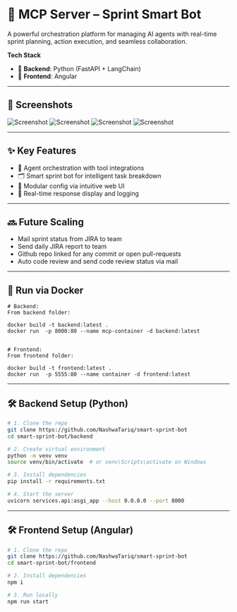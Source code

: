 # 🚀 MCP Server – Sprint Smart Bot

A powerful orchestration platform for managing AI agents with real-time sprint planning, action execution, and seamless collaboration.

**Tech Stack**  
- 🧠 **Backend**: Python (FastAPI + LangChain)  
- 🎨 **Frontend**: Angular

---

## 📸 Screenshots

![Screenshot](https://drive.google.com/uc?export=view&id=1OTai-5KGNntX0LEDizXVtVgnTrcqdGxc)
![Screenshot](https://drive.google.com/uc?export=view&id=1UD_GruT5pfYvXX6KxnTrKWPcIAHrcAjz)
![Screenshot](https://drive.google.com/uc?export=view&id=14Seym4wJ9SUDbHMR6qtNlGqY2g7xMQC_)
![Screenshot](https://drive.google.com/uc?export=view&id=1OGlrgBPdDF3t__wIlUyOeWiOlDpN-zW1)

---

## ✨ Key Features

- 🤖 Agent orchestration with tool integrations  
- 🗂️ Smart sprint bot for intelligent task breakdown  
- 🧩 Modular config via intuitive web UI  
- 💬 Real-time response display and logging


---

## 🔜 Future Scaling

- Mail sprint status from JIRA to team
- Send daily JIRA report to team
- Github repo linked for any commit or open pull-requests
- Auto code review and send code review status via mail

---

## 🐋 Run via Docker

```
# Backend:
From backend folder:

docker build -t backend:latest .
docker run  -p 8000:80 --name mcp-container -d backend:latest 


# Frontend:
From frontend folder:

docker build -t frontend:latest .
docker run  -p 5555:80 --name container -d frontend:latest 

```

---

## 🛠️ Backend Setup (Python)

```bash
# 1. Clone the repo
git clone https://github.com/NashwaTariq/smart-sprint-bot
cd smart-sprint-bot/backend

# 2. Create virtual environment
python -m venv venv
source venv/bin/activate  # or venv\Scripts\activate on Windows

# 3. Install dependencies
pip install -r requirements.txt

# 4. Start the server
uvicorn services.api:asgi_app --host 0.0.0.0 --port 8000
```


---

## 🛠️ Frontend Setup (Angular)

```bash
# 1. Clone the repo
git clone https://github.com/NashwaTariq/smart-sprint-bot
cd smart-sprint-bot/frontend

# 2. Install dependencies
npm i

# 3. Run locally
npm run start
```
